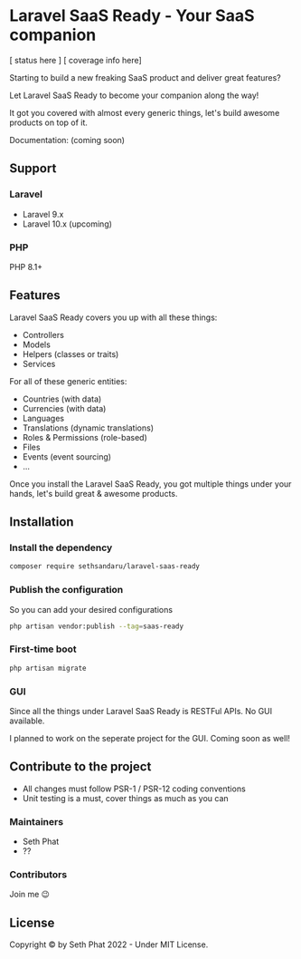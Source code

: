 # Laravel SaaS Ready - Your SaaS companion

[ status here ] [ coverage info here]

Starting to build a new freaking SaaS product and deliver great features? 

Let Laravel SaaS Ready to become your companion along the way!

It got you covered with almost every generic things, let's build awesome products on top of it.

Documentation: (coming soon)

## Support

### Laravel
- Laravel 9.x
- Laravel 10.x (upcoming)

### PHP
PHP 8.1+

## Features

Laravel SaaS Ready covers you up with all these things:

- Controllers
- Models
- Helpers (classes or traits)
- Services

For all of these generic entities:

- Countries (with data)
- Currencies (with data)
- Languages
- Translations (dynamic translations)
- Roles & Permissions (role-based)
- Files
- Events (event sourcing)
- ...

Once you install the Laravel SaaS Ready, you got multiple things under your hands, let's build great & awesome products.

## Installation

### Install the dependency
```bash
composer require sethsandaru/laravel-saas-ready
```

### Publish the configuration

So you can add your desired configurations

```bash
php artisan vendor:publish --tag=saas-ready
```

### First-time boot

```bash
php artisan migrate
```

### GUI

Since all the things under Laravel SaaS Ready is RESTFul APIs. No GUI available.

I planned to work on the seperate project for the GUI. Coming soon as well!

## Contribute to the project

- All changes must follow PSR-1 / PSR-12 coding conventions
- Unit testing is a must, cover things as much as you can

### Maintainers

- Seth Phat
- ??

### Contributors

Join me :wink:

## License

Copyright &copy; by Seth Phat 2022 - Under MIT License.
